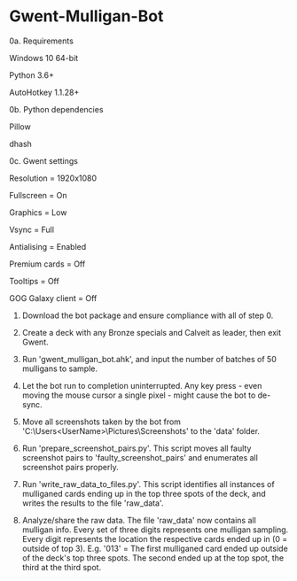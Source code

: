 # Gwent-Mulligan-Bot

0a. Requirements

Windows 10 64-bit

Python 3.6+

AutoHotkey 1.1.28+


0b. Python dependencies

Pillow

dhash

0c. Gwent settings

Resolution = 1920x1080

Fullscreen = On

Graphics = Low

Vsync = Full

Antialising = Enabled

Premium cards = Off

Tooltips = Off

GOG Galaxy client = Off

1. Download the bot package and ensure compliance with all of step 0.

2. Create a deck with any Bronze specials and Calveit as leader, then exit Gwent.

3. Run 'gwent_mulligan_bot.ahk', and input the number of batches of 50 mulligans to sample.

4. Let the bot run to completion uninterrupted. Any key press - even moving the mouse cursor a single pixel - might cause the bot to de-sync.

5. Move all screenshots taken by the bot from 'C:\Users\<UserName>\Pictures\Screenshots' to the 'data' folder.

6. Run 'prepare_screenshot_pairs.py'. This script moves all faulty screenshot pairs to 'faulty_screenshot_pairs' and enumerates all screenshot pairs properly.

7. Run 'write_raw_data_to_files.py'. This script identifies all instances of mulliganed cards ending up in the top three spots of the deck, and writes the results to the file 'raw_data'.

8. Analyze/share the raw data. The file 'raw_data' now contains all mulligan info. Every set of three digits represents one mulligan sampling. Every digit represents the location the respective cards ended up in (0 = outside of top 3).
E.g. '013' = The first mulliganed card ended up outside of the deck's top three spots. The second ended up at the top spot, the third at the third spot.
